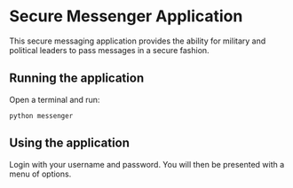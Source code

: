 # Secure Messenger Application

This secure messaging application provides the ability for military and political leaders to pass messages in a secure fashion. 

## Running the application

Open a terminal and run:

`python messenger`


## Using the application
Login with your username and password. You will then be presented with a menu
of options.